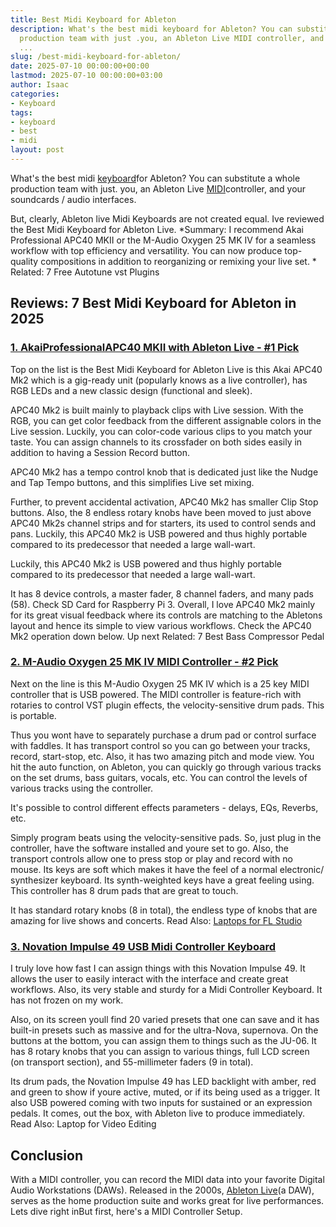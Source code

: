 ```yaml
---
title: Best Midi Keyboard for Ableton
description: What's the best midi keyboard for Ableton? You can substitute a whole
  production team with just .you, an Ableton Live MIDI controller, and your soundcards
  ...
slug: /best-midi-keyboard-for-ableton/
date: 2025-07-10 00:00:00+00:00
lastmod: 2025-07-10 00:00:00+03:00
author: Isaac
categories:
- Keyboard
tags:
- keyboard
- best
- midi
layout: post
---
```

What's the best midi [keyboard](https://pestpolicy.com/best-49-key-midi-controller/)for Ableton? You can substitute a whole production team with just. you, an Ableton Live [MIDI](https://pestpolicy.com/best-midi-keyboard-controller/)controller, and your soundcards / audio interfaces.

But, clearly, Ableton live Midi Keyboards are not created equal. Ive reviewed the Best Midi Keyboard for Ableton Live. *Summary: I recommend Akai Professional APC40 MKII or the M-Audio Oxygen 25 MK IV for a seamless workflow with top efficiency and versatility. You can now produce top-quality compositions in addition to reorganizing or remixing your live set. * Related: 7 Free Autotune vst Plugins

##  Reviews: 7 Best Midi Keyboard for Ableton in 2025

###  [1. AkaiProfessionalAPC40 MKII with Ableton Live - #1 Pick](https://www.amazon.com/dp/B00J3YYSUW/?tag=p-policy-20)

Top on the list is the Best Midi Keyboard for Ableton Live is this Akai APC40 Mk2 which is a gig-ready unit (popularly knows as a live controller), has RGB LEDs and a new classic design (functional and sleek).

APC40 Mk2 is built mainly to playback clips with Live session. With the RGB, you can get color feedback from the different assignable colors in the Live session. Luckily, you can color-code various clips to you match your taste. You can assign channels to its crossfader on both sides easily in addition to having a Session Record button.

APC40 Mk2 has a tempo control knob that is dedicated just like the Nudge and Tap Tempo buttons, and this simplifies Live set mixing.

Further, to prevent accidental activation, APC40 Mk2 has smaller Clip Stop buttons. Also, the 8 endless rotary knobs have been moved to just above APC40 Mk2s channel strips and for starters, its used to control sends and pans. Luckily, this APC40 Mk2 is USB powered and thus highly portable compared to its predecessor that needed a large wall-wart.

Luckily, this APC40 Mk2 is USB powered and thus highly portable compared to its predecessor that needed a large wall-wart.

It has 8 device controls, a master fader, 8 channel faders, and many pads (58). Check SD Card for Raspberry Pi 3. Overall, I love APC40 Mk2 mainly for its great visual feedback where its controls are matching to the Abletons layout and hence its simple to view various workflows. Check the APC40 Mk2 operation down below. Up next Related: 7 Best Bass Compressor Pedal

###  [2. M-Audio Oxygen 25 MK IV MIDI Controller - #2 Pick](https://www.amazon.com/dp/B00IWTZZ8S/?tag=p-policy-20)

Next on the line is this M-Audio Oxygen 25 MK IV which is a 25 key MIDI controller that is USB powered. The MIDI controller is feature-rich with rotaries to control VST plugin effects, the velocity-sensitive drum pads. This is portable.

Thus you wont have to separately purchase a drum pad or control surface with faddles. It has transport control so you can go between your tracks, record, start-stop, etc. Also, it has two amazing pitch and mode view. You hit the auto function, on Ableton, you can quickly go through various tracks on the set drums, bass guitars, vocals, etc. You can control the levels of various tracks using the controller.

It's possible to control different effects parameters - delays, EQs, Reverbs, etc.

Simply program beats using the velocity-sensitive pads. So, just plug in the controller, have the software installed and youre set to go. Also, the transport controls allow one to press stop or play and record with no mouse. Its keys are soft which makes it have the feel of a normal electronic/ synthesizer keyboard. Its synth-weighted keys have a great feeling using. This controller has 8 drum pads that are great to touch.

It has standard rotary knobs (8 in total), the endless type of knobs that are amazing for live shows and concerts. Read Also: [Laptops for FL Studio](https://pestpolicy.com/best-laptops-for-fl-studio/)

###  [3. Novation Impulse 49 USB Midi Controller Keyboard](https://www.amazon.com/dp/B005M02VNW/?tag=p-policy-20)

I truly love how fast I can assign things with this Novation Impulse 49. It allows the user to easily interact with the interface and create great workflows. Also, its very stable and sturdy for a Midi Controller Keyboard. It has not frozen on my work.

Also, on its screen youll find 20 varied presets that one can save and it has built-in presets such as massive and for the ultra-Nova, supernova. On the buttons at the bottom, you can assign them to things such as the JU-06. It has 8 rotary knobs that you can assign to various things, full LCD screen (on transport section), and 55-millimeter faders (9 in total).

Its drum pads, the Novation Impulse 49 has LED backlight with amber, red and green to show if youre active, muted, or if its being used as a trigger. It also USB powered coming with two inputs for sustained or an expression pedals. It comes, out the box, with Ableton live to produce immediately. Read Also: Laptop for Video Editing

##  Conclusion

With a MIDI controller, you can record the MIDI data into your favorite Digital Audio Workstations (DAWs). Released in the 2000s, [Ableton Live](https://www.ableton.com/en/)(a DAW), serves as the home production suite and works great for live performances. Lets dive right inBut first, here's a MIDI Controller Setup.